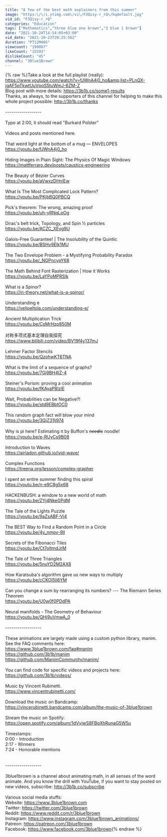 ```yaml
---
title: "A few of the best math explainers from this summer"
image: "https:\/\/i.ytimg.com\/vi\/F3Qixy-r_rQ\/hqdefault.jpg"
vid_id: "F3Qixy-r_rQ"
categories: "Education"
tags: ["Mathematics","three blue one brown","3 blue 1 brown"]
date: "2021-10-24T14:54:05+03:00"
vid_date: "2021-10-23T20:25:56Z"
duration: "PT12M40S"
viewcount: "190007"
likeCount: "15593"
dislikeCount: "45"
channel: "3Blue1Brown"
---
```

{% raw %}Take a look at the full playlist (really): <a rel="nofollow" target="blank" href="https://www.youtube.com/watch?v=fJWnA4j0_ho&amp;list=PLnQX-jgAF5pTkwtUuVpqS5tuWmJ-6ZM-Z">https://www.youtube.com/watch?v=fJWnA4j0_ho&amp;list=PLnQX-jgAF5pTkwtUuVpqS5tuWmJ-6ZM-Z</a><br />Blog post with more details: <a rel="nofollow" target="blank" href="https://3b1b.co/some1-results">https://3b1b.co/some1-results</a><br />Thanks, as always, to the supporters of this channel for helping to make this whole project possible: <a rel="nofollow" target="blank" href="http://3b1b.co/thanks">http://3b1b.co/thanks</a><br /><br />------------------<br /><br />Typo at 2:00, it should read &quot;Burkard Polster&quot;<br /><br />Videos and posts mentioned here.<br /><br />That weird light at the bottom of a mug — ENVELOPES<br /><a rel="nofollow" target="blank" href="https://youtu.be/fJWnA4j0_ho">https://youtu.be/fJWnA4j0_ho</a><br /><br />Hiding Images in Plain Sight: The Physics Of Magic Windows<br /><a rel="nofollow" target="blank" href="https://mattferraro.dev/posts/caustics-engineering">https://mattferraro.dev/posts/caustics-engineering</a><br /><br />The Beauty of Bézier Curves<br /><a rel="nofollow" target="blank" href="https://youtu.be/aVwxzDHniEw">https://youtu.be/aVwxzDHniEw</a><br /><br />What Is The Most Complicated Lock Pattern?<br /><a rel="nofollow" target="blank" href="https://youtu.be/PKjbBQ0PBCQ">https://youtu.be/PKjbBQ0PBCQ</a><br /><br />Pick's theorem: The wrong, amazing proof<br /><a rel="nofollow" target="blank" href="https://youtu.be/uh-yRNqLpOg">https://youtu.be/uh-yRNqLpOg</a><br /><br />Dirac's belt trick, Topology, and Spin ½ particles<br /><a rel="nofollow" target="blank" href="https://youtu.be/ACZC_XEyg9U">https://youtu.be/ACZC_XEyg9U</a><br /><br />Galois-Free Guarantee! | The Insolubility of the Quintic<br /><a rel="nofollow" target="blank" href="https://youtu.be/BSHv9Elk1MU">https://youtu.be/BSHv9Elk1MU</a><br /><br />The Two Envelope Problem - a Mystifying Probability Paradox<br /><a rel="nofollow" target="blank" href="https://youtu.be/_NGPncypY68">https://youtu.be/_NGPncypY68</a><br /><br />The Math Behind Font Rasterization | How it Works<br /><a rel="nofollow" target="blank" href="https://youtu.be/LaYPoMPRSlk">https://youtu.be/LaYPoMPRSlk</a><br /><br />What is a Spinor?<br /><a rel="nofollow" target="blank" href="https://in-theory.net/what-is-a-spinor/">https://in-theory.net/what-is-a-spinor/</a><br /><br />Understanding e<br /><a rel="nofollow" target="blank" href="https://velipeltola.com/understanding-e/">https://velipeltola.com/understanding-e/</a><br /><br />Ancient Multiplication Trick<br /><a rel="nofollow" target="blank" href="https://youtu.be/CsMrHzp850M">https://youtu.be/CsMrHzp850M</a><br /><br />对称多项式基本定理自我探究<br /><a rel="nofollow" target="blank" href="https://www.bilibili.com/video/BV19f4y137mJ">https://www.bilibili.com/video/BV19f4y137mJ</a><br /><br />Lehmer Factor Stencils<br /><a rel="nofollow" target="blank" href="https://youtu.be/QzohwKT6TNA">https://youtu.be/QzohwKT6TNA</a><br /><br />What is the limit of a sequence of graphs?<br /><a rel="nofollow" target="blank" href="https://youtu.be/7Gj9BH4IZ-4">https://youtu.be/7Gj9BH4IZ-4</a><br /><br />Steiner's Porism: proving a cool animation<br /><a rel="nofollow" target="blank" href="https://youtu.be/fKAyaP8IzlE">https://youtu.be/fKAyaP8IzlE</a><br /><br />Wait, Probabilities can be Negative?!<br /><a rel="nofollow" target="blank" href="https://youtu.be/std9EBbtOC0">https://youtu.be/std9EBbtOC0</a><br /><br />This random graph fact will blow your mind<br /><a rel="nofollow" target="blank" href="https://youtu.be/3QjZ31lj974">https://youtu.be/3QjZ31lj974</a><br /><br />Why is pi here? Estimating π by Buffon's n̶e̶e̶d̶l̶e noodle!<br /><a rel="nofollow" target="blank" href="https://youtu.be/e-RUyCs9B08">https://youtu.be/e-RUyCs9B08</a><br /><br />Introduction to Waves<br /><a rel="nofollow" target="blank" href="https://airladon.github.io/ivid-wave/">https://airladon.github.io/ivid-wave/</a><br /><br />Complex Functions<br /><a rel="nofollow" target="blank" href="https://treena.org/lesson/complex-grapher">https://treena.org/lesson/complex-grapher</a><br /><br />I spent an entire summer finding this spiral<br /><a rel="nofollow" target="blank" href="https://youtu.be/n-e9C8g5x68">https://youtu.be/n-e9C8g5x68</a><br /><br />HACKENBUSH: a window to a new world of math<br /><a rel="nofollow" target="blank" href="https://youtu.be/ZYj4NkeGPdM">https://youtu.be/ZYj4NkeGPdM</a><br /><br />The Tale of the Lights Puzzle<br /><a rel="nofollow" target="blank" href="https://youtu.be/9aZsABF-Vj4">https://youtu.be/9aZsABF-Vj4</a><br /><br />The BEST Way to Find a Random Point in a Circle<br /><a rel="nofollow" target="blank" href="https://youtu.be/4y_nmpv-9lI">https://youtu.be/4y_nmpv-9lI</a><br /><br />Secrets of the Fibonacci Tiles<br /><a rel="nofollow" target="blank" href="https://youtu.be/Ct7oltmdJrM">https://youtu.be/Ct7oltmdJrM</a><br /><br />The Tale of Three Triangles<br /><a rel="nofollow" target="blank" href="https://youtu.be/5nuYD2M2AX8">https://youtu.be/5nuYD2M2AX8</a><br /><br />How Karatsuba's algorithm gave us new ways to multiply<br /><a rel="nofollow" target="blank" href="https://youtu.be/cCKOl5li6YM">https://youtu.be/cCKOl5li6YM</a><br /><br />Can you change a sum by rearranging its numbers? --- The Riemann Series Theorem<br /><a rel="nofollow" target="blank" href="https://youtu.be/U0w0f0PDdPA">https://youtu.be/U0w0f0PDdPA</a><br /><br />Neural manifolds - The Geometry of Behaviour<br /><a rel="nofollow" target="blank" href="https://youtu.be/QHj9uVmwA_0">https://youtu.be/QHj9uVmwA_0</a><br /><br />------------------<br /><br />These animations are largely made using a custom python library, manim.  See the FAQ comments here:<br /><a rel="nofollow" target="blank" href="https://www.3blue1brown.com/faq#manim">https://www.3blue1brown.com/faq#manim</a><br /><a rel="nofollow" target="blank" href="https://github.com/3b1b/manim">https://github.com/3b1b/manim</a><br /><a rel="nofollow" target="blank" href="https://github.com/ManimCommunity/manim/">https://github.com/ManimCommunity/manim/</a><br /><br />You can find code for specific videos and projects here:<br /><a rel="nofollow" target="blank" href="https://github.com/3b1b/videos/">https://github.com/3b1b/videos/</a><br /><br />Music by Vincent Rubinetti.<br /><a rel="nofollow" target="blank" href="https://www.vincentrubinetti.com/">https://www.vincentrubinetti.com/</a><br /><br />Download the music on Bandcamp:<br /><a rel="nofollow" target="blank" href="https://vincerubinetti.bandcamp.com/album/the-music-of-3blue1brown">https://vincerubinetti.bandcamp.com/album/the-music-of-3blue1brown</a><br /><br />Stream the music on Spotify:<br /><a rel="nofollow" target="blank" href="https://open.spotify.com/album/1dVyjwS8FBqXhRunaG5W5u">https://open.spotify.com/album/1dVyjwS8FBqXhRunaG5W5u</a><br /><br />Timestamps:<br />0:00 - Introduction <br />2:17 - Winners<br />7:24 - Honorable mentions<br /><br /><br />------------------<br /><br />3blue1brown is a channel about animating math, in all senses of the word animate.  And you know the drill with YouTube, if you want to stay posted on new videos, subscribe: <a rel="nofollow" target="blank" href="http://3b1b.co/subscribe">http://3b1b.co/subscribe</a><br /><br />Various social media stuffs:<br />Website: <a rel="nofollow" target="blank" href="https://www.3blue1brown.com">https://www.3blue1brown.com</a><br />Twitter: <a rel="nofollow" target="blank" href="https://twitter.com/3blue1brown">https://twitter.com/3blue1brown</a><br />Reddit: <a rel="nofollow" target="blank" href="https://www.reddit.com/r/3blue1brown">https://www.reddit.com/r/3blue1brown</a><br />Instagram: <a rel="nofollow" target="blank" href="https://www.instagram.com/3blue1brown_animations/">https://www.instagram.com/3blue1brown_animations/</a><br />Patreon: <a rel="nofollow" target="blank" href="https://patreon.com/3blue1brown">https://patreon.com/3blue1brown</a><br />Facebook: <a rel="nofollow" target="blank" href="https://www.facebook.com/3blue1brown">https://www.facebook.com/3blue1brown</a>{% endraw %}
